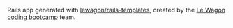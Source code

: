 Rails app generated with [lewagon/rails-templates](https://github.com/lewagon/rails-templates), created by the [Le Wagon coding bootcamp](https://www.lewagon.com) team.
<!-- Front -->
<!-- Responsive ultima actualizacion 25May25 -->

<!-- admin -->
<!-- admin/edit 25May25-->
<!-- admin/index 25May25 -->
<!-- admin/new -->
